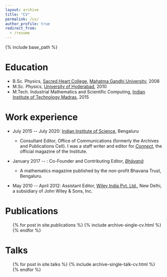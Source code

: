 ```yaml
---
layout: archive
title: "CV"
permalink: /cv/
author_profile: true
redirect_from:
  - /resume
---
```


{% include base_path %}

Education
======
* B.Sc. Physics, [Sacred Heart College](http://www.shcollege.ac.in/Home), [Mahatma Gandhi University](https://www.mgu.ac.in/), 2008
* M.Sc. Physics, [University of Hyderabad](http://uohyd.ac.in/), 2010
* M.Tech. Industrial Mathematics and Scientific Computing, [Indian Institute of Technology Madras](http://www.iitm.ac.in/), 2015

Work experience
======
* July 2015 -- July 2020: [Indian Institute of Science](http://iisc.ac.in), Bengaluru
  * Consultant Editor, Office of Communications (formerly the Archives and Publications Cell). I was a staff writer and editor for [*Connect*](http://connect.iisc.ac.in/), the official magazine of the Institute.

* January 2017 -- : Co-Founder and Contributing Editor, [*Bhāvanā*](http://www.bhavana.org.in)
  * A mathematics magazine published by the non-profit Bhavana Trust, Bengaluru.

* May 2010 -- April 2012: Assistant Editor, [Wiley India Pvt. Ltd.](http://www.wileyindia.com/), New Delhi, a subsidiary of John Wiley & Sons, Inc.
  
Publications
======
  <ul>{% for post in site.publications %}
    {% include archive-single-cv.html %}
  {% endfor %}</ul>
  
Talks
======
  <ul>{% for post in site.talks %}
    {% include archive-single-talk-cv.html %}
  {% endfor %}</ul>
  
<!--- Teaching
======
  <ul>{% for post in site.teaching %}
    {% include archive-single-cv.html %}
  {% endfor %}</ul> -->
